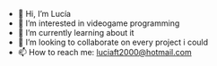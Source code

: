- 👋 Hi, I’m Lucía
- 👀 I’m interested in videogame programming
- 🌱 I’m currently learning about it
- 💞️ I’m looking to collaborate on every project i could
- 📫 How to reach me: luciaft2000@hotmail.com
